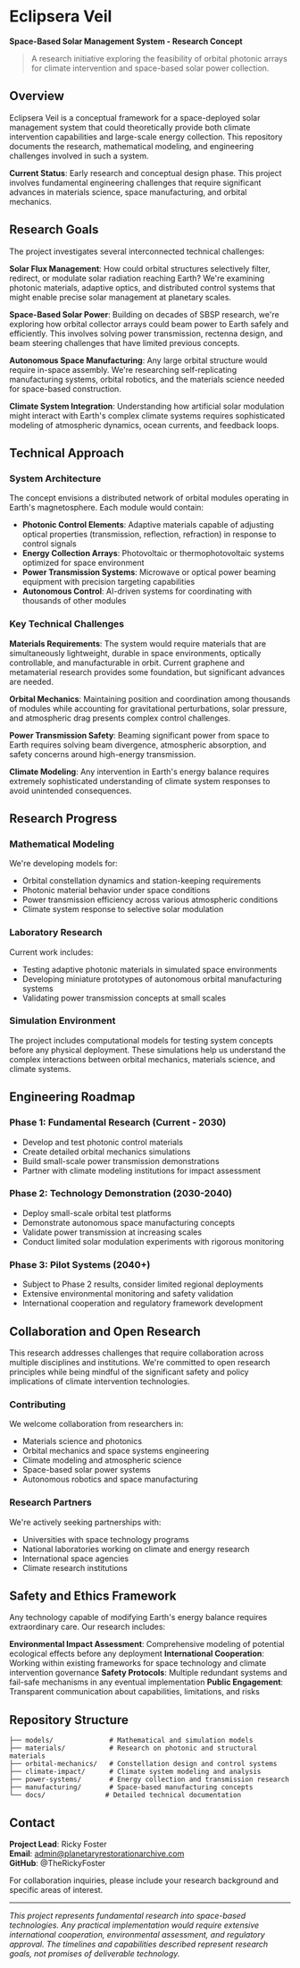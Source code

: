 # Eclipsera Veil
**Space-Based Solar Management System - Research Concept**

> A research initiative exploring the feasibility of orbital photonic arrays for climate intervention and space-based solar power collection.

## Overview

Eclipsera Veil is a conceptual framework for a space-deployed solar management system that could theoretically provide both climate intervention capabilities and large-scale energy collection. This repository documents the research, mathematical modeling, and engineering challenges involved in such a system.

**Current Status**: Early research and conceptual design phase. This project involves fundamental engineering challenges that require significant advances in materials science, space manufacturing, and orbital mechanics.

## Research Goals

The project investigates several interconnected technical challenges:

**Solar Flux Management**: How could orbital structures selectively filter, redirect, or modulate solar radiation reaching Earth? We're examining photonic materials, adaptive optics, and distributed control systems that might enable precise solar management at planetary scales.

**Space-Based Solar Power**: Building on decades of SBSP research, we're exploring how orbital collector arrays could beam power to Earth safely and efficiently. This involves solving power transmission, rectenna design, and beam steering challenges that have limited previous concepts.

**Autonomous Space Manufacturing**: Any large orbital structure would require in-space assembly. We're researching self-replicating manufacturing systems, orbital robotics, and the materials science needed for space-based construction.

**Climate System Integration**: Understanding how artificial solar modulation might interact with Earth's complex climate systems requires sophisticated modeling of atmospheric dynamics, ocean currents, and feedback loops.

## Technical Approach

### System Architecture

The concept envisions a distributed network of orbital modules operating in Earth's magnetosphere. Each module would contain:

- **Photonic Control Elements**: Adaptive materials capable of adjusting optical properties (transmission, reflection, refraction) in response to control signals
- **Energy Collection Arrays**: Photovoltaic or thermophotovoltaic systems optimized for space environment
- **Power Transmission Systems**: Microwave or optical power beaming equipment with precision targeting capabilities
- **Autonomous Control**: AI-driven systems for coordinating with thousands of other modules

### Key Technical Challenges

**Materials Requirements**: The system would require materials that are simultaneously lightweight, durable in space environments, optically controllable, and manufacturable in orbit. Current graphene and metamaterial research provides some foundation, but significant advances are needed.

**Orbital Mechanics**: Maintaining position and coordination among thousands of modules while accounting for gravitational perturbations, solar pressure, and atmospheric drag presents complex control challenges.

**Power Transmission Safety**: Beaming significant power from space to Earth requires solving beam divergence, atmospheric absorption, and safety concerns around high-energy transmission.

**Climate Modeling**: Any intervention in Earth's energy balance requires extremely sophisticated understanding of climate system responses to avoid unintended consequences.

## Research Progress

### Mathematical Modeling

We're developing models for:
- Orbital constellation dynamics and station-keeping requirements
- Photonic material behavior under space conditions
- Power transmission efficiency across various atmospheric conditions
- Climate system response to selective solar modulation

### Laboratory Research

Current work includes:
- Testing adaptive photonic materials in simulated space environments
- Developing miniature prototypes of autonomous orbital manufacturing systems
- Validating power transmission concepts at small scales

### Simulation Environment

The project includes computational models for testing system concepts before any physical deployment. These simulations help us understand the complex interactions between orbital mechanics, materials science, and climate systems.

## Engineering Roadmap

### Phase 1: Fundamental Research (Current - 2030)
- Develop and test photonic control materials
- Create detailed orbital mechanics simulations
- Build small-scale power transmission demonstrations
- Partner with climate modeling institutions for impact assessment

### Phase 2: Technology Demonstration (2030-2040)
- Deploy small-scale orbital test platforms
- Demonstrate autonomous space manufacturing concepts
- Validate power transmission at increasing scales
- Conduct limited solar modulation experiments with rigorous monitoring

### Phase 3: Pilot Systems (2040+)
- Subject to Phase 2 results, consider limited regional deployments
- Extensive environmental monitoring and safety validation
- International cooperation and regulatory framework development

## Collaboration and Open Research

This research addresses challenges that require collaboration across multiple disciplines and institutions. We're committed to open research principles while being mindful of the significant safety and policy implications of climate intervention technologies.

### Contributing

We welcome collaboration from researchers in:
- Materials science and photonics
- Orbital mechanics and space systems engineering
- Climate modeling and atmospheric science
- Space-based solar power systems
- Autonomous robotics and space manufacturing

### Research Partners

We're actively seeking partnerships with:
- Universities with space technology programs
- National laboratories working on climate and energy research
- International space agencies
- Climate research institutions

## Safety and Ethics Framework

Any technology capable of modifying Earth's energy balance requires extraordinary care. Our research includes:

**Environmental Impact Assessment**: Comprehensive modeling of potential ecological effects before any deployment
**International Cooperation**: Working within existing frameworks for space technology and climate intervention governance
**Safety Protocols**: Multiple redundant systems and fail-safe mechanisms in any eventual implementation
**Public Engagement**: Transparent communication about capabilities, limitations, and risks

## Repository Structure

```
├── models/              # Mathematical and simulation models
├── materials/           # Research on photonic and structural materials
├── orbital-mechanics/   # Constellation design and control systems
├── climate-impact/      # Climate system modeling and analysis
├── power-systems/       # Energy collection and transmission research
├── manufacturing/       # Space-based manufacturing concepts
└── docs/               # Detailed technical documentation
```

## Contact

**Project Lead**: Ricky Foster  
**Email**: admin@planetaryrestorationarchive.com  
**GitHub**: @TheRickyFoster

For collaboration inquiries, please include your research background and specific areas of interest.

---

*This project represents fundamental research into space-based technologies. Any practical implementation would require extensive international cooperation, environmental assessment, and regulatory approval. The timelines and capabilities described represent research goals, not promises of deliverable technology.*

